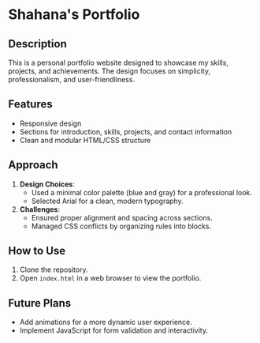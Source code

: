 # Shahana's Portfolio

## Description
This is a personal portfolio website designed to showcase my skills, projects, and achievements. The design focuses on simplicity, professionalism, and user-friendliness.

## Features
- Responsive design
- Sections for introduction, skills, projects, and contact information
- Clean and modular HTML/CSS structure

## Approach
1. **Design Choices**: 
   - Used a minimal color palette (blue and gray) for a professional look.
   - Selected Arial for a clean, modern typography.
2. **Challenges**: 
   - Ensured proper alignment and spacing across sections.
   - Managed CSS conflicts by organizing rules into blocks.

## How to Use
1. Clone the repository.
2. Open `index.html` in a web browser to view the portfolio.

## Future Plans
- Add animations for a more dynamic user experience.
- Implement JavaScript for form validation and interactivity.
